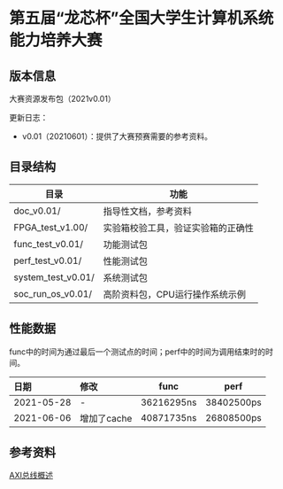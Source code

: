 # 第五届“龙芯杯”全国大学生计算机系统能力培养大赛

## 版本信息
大赛资源发布包（2021v0.01）

更新日志：
- v0.01（20210601）：提供了大赛预赛需要的参考资料。

## 目录结构

| 目录                          | 功能                             |
| --                            | --                              |
| doc_v0.01/                    | 指导性文档，参考资料              |      
| FPGA_test_v1.00/              | 实验箱校验工具，验证实验箱的正确性 |
| func_test_v0.01/              | 功能测试包                       | 
| perf_test_v0.01/              | 性能测试包                       | 
| system_test_v0.01/            | 系统测试包                       |
| soc_run_os_v0.01/             | 高阶资料包，CPU运行操作系统示例    |


## 性能数据

func中的时间为通过最后一个测试点的时间；perf中的时间为调用结束时的时间。

| 日期       | 修改        | func       | perf       |
| :--        | :--        | :--:       | :--:       |
| 2021-05-28 | -          | 36216295ns | 38402500ps | 
| 2021-06-06 | 增加了cache | 40871735ns | 26808500ps |

## 参考资料

[AXI总线概述](https://blog.csdn.net/bleauchat/article/details/96891619)
